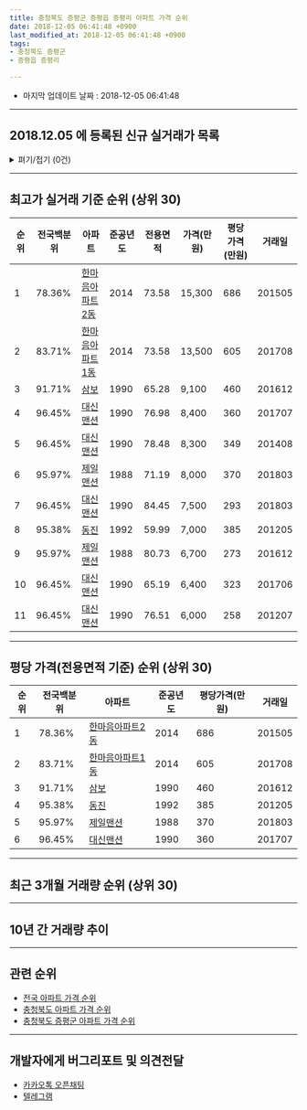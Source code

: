 ```yaml
---
title: 충청북도 증평군 증평읍 증평리 아파트 가격 순위
date: 2018-12-05 06:41:48 +0900
last_modified_at: 2018-12-05 06:41:48 +0900
tags:
- 충청북도 증평군
- 증평읍 증평리

---
```


* 마지막 업데이트 날짜 : 2018-12-05 06:41:48

---

## 2018.12.05 에 등록된 신규 실거래가 목록

<details>
<summary>펴기/접기 (0건)</summary>
<div markdown="1">

|아파트|전국백분위|준공년도|전용면적|가격(만원)|평당가격(만원)|거래일|
|---|---|---|---|---|---|---|
|없음|||||||


</div>
</details>

---

## 최고가 실거래 기준 순위 (상위 30)


|순위|전국백분위|아파트|준공년도|전용면적|가격(만원)|평당가격(만원)|거래일|
|---|---|---|---|---|---|---|---|
|1|78.36%|[한마음아파트2동](https://search.naver.com/search.naver?query=%EC%B6%A9%EC%B2%AD%EB%B6%81%EB%8F%84+%EC%A6%9D%ED%8F%89%EA%B5%B0+%EC%A6%9D%ED%8F%89%EC%9D%8D+%EC%A6%9D%ED%8F%89%EB%A6%AC+%ED%95%9C%EB%A7%88%EC%9D%8C%EC%95%84%ED%8C%8C%ED%8A%B82%EB%8F%99)|2014|73.58|15,300|686|201505|
|2|83.71%|[한마음아파트1동](https://search.naver.com/search.naver?query=%EC%B6%A9%EC%B2%AD%EB%B6%81%EB%8F%84+%EC%A6%9D%ED%8F%89%EA%B5%B0+%EC%A6%9D%ED%8F%89%EC%9D%8D+%EC%A6%9D%ED%8F%89%EB%A6%AC+%ED%95%9C%EB%A7%88%EC%9D%8C%EC%95%84%ED%8C%8C%ED%8A%B81%EB%8F%99)|2014|73.58|13,500|605|201708|
|3|91.71%|[삼보](https://search.naver.com/search.naver?query=%EC%B6%A9%EC%B2%AD%EB%B6%81%EB%8F%84+%EC%A6%9D%ED%8F%89%EA%B5%B0+%EC%A6%9D%ED%8F%89%EC%9D%8D+%EC%A6%9D%ED%8F%89%EB%A6%AC+%EC%82%BC%EB%B3%B4)|1990|65.28|9,100|460|201612|
|4|96.45%|[대신맨션](https://search.naver.com/search.naver?query=%EC%B6%A9%EC%B2%AD%EB%B6%81%EB%8F%84+%EC%A6%9D%ED%8F%89%EA%B5%B0+%EC%A6%9D%ED%8F%89%EC%9D%8D+%EC%A6%9D%ED%8F%89%EB%A6%AC+%EB%8C%80%EC%8B%A0%EB%A7%A8%EC%85%98)|1990|76.98|8,400|360|201707|
|5|96.45%|[대신맨션](https://search.naver.com/search.naver?query=%EC%B6%A9%EC%B2%AD%EB%B6%81%EB%8F%84+%EC%A6%9D%ED%8F%89%EA%B5%B0+%EC%A6%9D%ED%8F%89%EC%9D%8D+%EC%A6%9D%ED%8F%89%EB%A6%AC+%EB%8C%80%EC%8B%A0%EB%A7%A8%EC%85%98)|1990|78.48|8,300|349|201408|
|6|95.97%|[제일맨션](https://search.naver.com/search.naver?query=%EC%B6%A9%EC%B2%AD%EB%B6%81%EB%8F%84+%EC%A6%9D%ED%8F%89%EA%B5%B0+%EC%A6%9D%ED%8F%89%EC%9D%8D+%EC%A6%9D%ED%8F%89%EB%A6%AC+%EC%A0%9C%EC%9D%BC%EB%A7%A8%EC%85%98)|1988|71.19|8,000|370|201803|
|7|96.45%|[대신맨션](https://search.naver.com/search.naver?query=%EC%B6%A9%EC%B2%AD%EB%B6%81%EB%8F%84+%EC%A6%9D%ED%8F%89%EA%B5%B0+%EC%A6%9D%ED%8F%89%EC%9D%8D+%EC%A6%9D%ED%8F%89%EB%A6%AC+%EB%8C%80%EC%8B%A0%EB%A7%A8%EC%85%98)|1990|84.45|7,500|293|201803|
|8|95.38%|[동진](https://search.naver.com/search.naver?query=%EC%B6%A9%EC%B2%AD%EB%B6%81%EB%8F%84+%EC%A6%9D%ED%8F%89%EA%B5%B0+%EC%A6%9D%ED%8F%89%EC%9D%8D+%EC%A6%9D%ED%8F%89%EB%A6%AC+%EB%8F%99%EC%A7%84)|1992|59.99|7,000|385|201205|
|9|95.97%|[제일맨션](https://search.naver.com/search.naver?query=%EC%B6%A9%EC%B2%AD%EB%B6%81%EB%8F%84+%EC%A6%9D%ED%8F%89%EA%B5%B0+%EC%A6%9D%ED%8F%89%EC%9D%8D+%EC%A6%9D%ED%8F%89%EB%A6%AC+%EC%A0%9C%EC%9D%BC%EB%A7%A8%EC%85%98)|1988|80.73|6,700|273|201612|
|10|96.45%|[대신맨션](https://search.naver.com/search.naver?query=%EC%B6%A9%EC%B2%AD%EB%B6%81%EB%8F%84+%EC%A6%9D%ED%8F%89%EA%B5%B0+%EC%A6%9D%ED%8F%89%EC%9D%8D+%EC%A6%9D%ED%8F%89%EB%A6%AC+%EB%8C%80%EC%8B%A0%EB%A7%A8%EC%85%98)|1990|65.19|6,400|323|201706|
|11|96.45%|[대신맨션](https://search.naver.com/search.naver?query=%EC%B6%A9%EC%B2%AD%EB%B6%81%EB%8F%84+%EC%A6%9D%ED%8F%89%EA%B5%B0+%EC%A6%9D%ED%8F%89%EC%9D%8D+%EC%A6%9D%ED%8F%89%EB%A6%AC+%EB%8C%80%EC%8B%A0%EB%A7%A8%EC%85%98)|1990|76.51|6,000|258|201207|


---

## 평당 가격(전용면적 기준) 순위 (상위 30)


|순위|전국백분위|아파트|준공년도|평당가격(만원)|거래일|
|---|---|---|---|---|---|
|1|78.36%|[한마음아파트2동](https://search.naver.com/search.naver?query=%EC%B6%A9%EC%B2%AD%EB%B6%81%EB%8F%84+%EC%A6%9D%ED%8F%89%EA%B5%B0+%EC%A6%9D%ED%8F%89%EC%9D%8D+%EC%A6%9D%ED%8F%89%EB%A6%AC+%ED%95%9C%EB%A7%88%EC%9D%8C%EC%95%84%ED%8C%8C%ED%8A%B82%EB%8F%99)|2014|686|201505|
|2|83.71%|[한마음아파트1동](https://search.naver.com/search.naver?query=%EC%B6%A9%EC%B2%AD%EB%B6%81%EB%8F%84+%EC%A6%9D%ED%8F%89%EA%B5%B0+%EC%A6%9D%ED%8F%89%EC%9D%8D+%EC%A6%9D%ED%8F%89%EB%A6%AC+%ED%95%9C%EB%A7%88%EC%9D%8C%EC%95%84%ED%8C%8C%ED%8A%B81%EB%8F%99)|2014|605|201708|
|3|91.71%|[삼보](https://search.naver.com/search.naver?query=%EC%B6%A9%EC%B2%AD%EB%B6%81%EB%8F%84+%EC%A6%9D%ED%8F%89%EA%B5%B0+%EC%A6%9D%ED%8F%89%EC%9D%8D+%EC%A6%9D%ED%8F%89%EB%A6%AC+%EC%82%BC%EB%B3%B4)|1990|460|201612|
|4|95.38%|[동진](https://search.naver.com/search.naver?query=%EC%B6%A9%EC%B2%AD%EB%B6%81%EB%8F%84+%EC%A6%9D%ED%8F%89%EA%B5%B0+%EC%A6%9D%ED%8F%89%EC%9D%8D+%EC%A6%9D%ED%8F%89%EB%A6%AC+%EB%8F%99%EC%A7%84)|1992|385|201205|
|5|95.97%|[제일맨션](https://search.naver.com/search.naver?query=%EC%B6%A9%EC%B2%AD%EB%B6%81%EB%8F%84+%EC%A6%9D%ED%8F%89%EA%B5%B0+%EC%A6%9D%ED%8F%89%EC%9D%8D+%EC%A6%9D%ED%8F%89%EB%A6%AC+%EC%A0%9C%EC%9D%BC%EB%A7%A8%EC%85%98)|1988|370|201803|
|6|96.45%|[대신맨션](https://search.naver.com/search.naver?query=%EC%B6%A9%EC%B2%AD%EB%B6%81%EB%8F%84+%EC%A6%9D%ED%8F%89%EA%B5%B0+%EC%A6%9D%ED%8F%89%EC%9D%8D+%EC%A6%9D%ED%8F%89%EB%A6%AC+%EB%8C%80%EC%8B%A0%EB%A7%A8%EC%85%98)|1990|360|201707|


---

## 최근 3개월 거래량 순위 (상위 30)


<div style="width:100%;">
    <canvas id="deal_count_ranking" height="250"></canvas>
</div>


<script>
new Chart(document.getElementById("deal_count_ranking"), {
    type: 'horizontalBar',
    data: {
        labels: ['동진'],
        datasets: [{
            label: '실거래 수',
            data: [1],
            borderColor: "rgba(255, 0, 128, 1)",
            backgroundColor: "rgba(255, 0, 128, 0.5)",
            fill: false,
        }]
    },
    options: {
        responsive: true,
        title: {
            display: true,
            text: '최근 3개월 거래량 순위'
        },
        tooltips: {
            mode: 'index',
            intersect: false,
            callbacks: {
                title: function(tooltipItems, data) {
                    return "실거래 수:";
                },
                label: function(tooltipItem, data) {
                    return data.labels[tooltipItem.index] + ": " + tooltipItem.xLabel;
                }
            }
        },
        hover: {
            mode: 'nearest',
            intersect: true
        },
        scales: {
            xAxes: [{
                display: true,
                scaleLabel: {
                    display: true,
                    labelString: '실거래 수'
                },
                ticks: {
                    suggestedMin: 0,
                }
            }],
            yAxes: [{
                display: true,
                ticks: {
                    autoSkip: false,
                    callback: function(value, index, values) {
                        if (value.length > 15)
                            return value.substr(0, 13) + "...";
                        else
                            return value;
                    }
                },
                scaleLabel: {
                    display: false,
                }
            }]
        }
    }
});

</script>


---

## 10년 간 거래량 추이


<div style="width:100%;">
    <canvas id="deal_progress" height="250"></canvas>
</div>

<script>
new Chart(document.getElementById("deal_progress"), {
    type: 'line',
    data: {
        labels: ['200812','200901','200902','200903','200904','200905','200906','200907','200908','200909','200910','200911','200912','201001','201002','201003','201004','201005','201006','201007','201008','201009','201010','201011','201012','201101','201102','201103','201104','201105','201106','201107','201108','201109','201110','201111','201112','201201','201202','201203','201204','201205','201206','201207','201208','201209','201210','201211','201212','201301','201302','201303','201304','201305','201306','201307','201308','201309','201310','201311','201312','201401','201402','201403','201404','201405','201406','201407','201408','201409','201410','201411','201412','201501','201502','201503','201504','201505','201506','201507','201508','201509','201510','201511','201512','201601','201602','201603','201604','201605','201606','201607','201608','201609','201610','201611','201612','201701','201702','201703','201704','201705','201706','201707','201708','201709','201710','201711','201712','201801','201802','201803','201804','201805','201806','201807','201808','201809','201810','201811','201812'],
        datasets: [{
            label: '실거래 수',
            pointRadius: 1,
            data: [0, 0, 2, 2, 0, 2, 1, 1, 0, 1, 1, 1, 0, 0, 1, 1, 0, 0, 3, 2, 1, 0, 1, 1, 0, 1, 0, 0, 0, 0, 0, 1, 2, 1, 1, 0, 0, 1, 0, 1, 0, 2, 1, 3, 2, 2, 2, 0, 0, 1, 1, 1, 1, 3, 1, 0, 2, 0, 0, 1, 1, 0, 3, 0, 1, 0, 0, 2, 1, 3, 0, 0, 2, 0, 0, 0, 0, 5, 0, 3, 2, 1, 3, 2, 1, 0, 1, 2, 1, 0, 1, 0, 1, 0, 0, 0, 4, 0, 1, 0, 1, 0, 2, 1, 3, 2, 0, 1, 2, 1, 1, 3, 0, 2, 2, 0, 0, 1, 1, 0, 0],
            borderColor: "rgba(255, 201, 14, 1)",
            backgroundColor: "rgba(255, 201, 14, 0.5)",
            fill: true,
        }]
    },
    options: {
        responsive: true,
        title: {
            display: true,
            text: '10년간 거래량 추이'
        },
        tooltips: {
            mode: 'index',
            intersect: false,
        },
        hover: {
            mode: 'nearest',
            intersect: true
        },
        scales: {
            xAxes: [{
                display: true,
                scaleLabel: {
                    display: true,
                    labelString: '년/월'
                }
            }],
            yAxes: [{
                display: true,
                ticks: {
                    suggestedMin: 0,
                },
                scaleLabel: {
                    display: true,
                    labelString: '실거래 수'
                }
            }]
        }
    }
});

</script>


---

## 관련 순위

- [전국 아파트 가격 순위](https://inasie.github.io/apt-ranking/전국)
- [충청북도 아파트 가격 순위](https://inasie.github.io/apt-ranking/충청북도)
- [충청북도 증평군 아파트 가격 순위](https://inasie.github.io/apt-ranking/충청북도-증평군)


---

## 개발자에게 버그리포트 및 의견전달

- [카카오톡 오픈채팅](https://open.kakao.com/o/gLJUAP4)
- [텔레그램](https://t.me/inasie)

